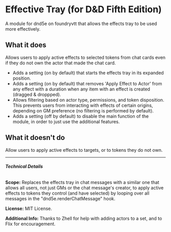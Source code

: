 # Effective Tray (for D&D Fifth Edition)
A module for dnd5e on foundryvtt that allows the effects tray to be used more effectively.

## What it does 
Allows users to apply active effects to selected tokens from chat cards even if they do not own the actor that made the chat card.
- Adds a setting (on by default) that starts the effects tray in its expanded position.
- Adds a setting (on by default) that removes 'Apply Effect to Actor' from any effect with a duration when any item with an effect is created (dragged & droppped).
- Allows filtering based on actor type, permissions, and token disposition. This prevents users from interacting with effects of certain origins, depending on GM preference (no filtering is performed by default).
- Adds a setting (off by default) to disable the main function of the module, in order to just use the additional features.

## What it doesn't do
Allow users to apply active effects to targets, or to tokens they do not own.

___
###### **Technical Details**

**Scope:** Replaces the effects tray in chat messages with a similar one that allows all users, not just GMs or the chat message's creator, to apply active effects to tokens they control (and have selected) by looping over all messages in the "dnd5e.renderChatMessage" hook.

**License:** MIT License.

**Additional Info:** Thanks to Zhell for help with adding actors to a set, and to Flix for encouragement.
